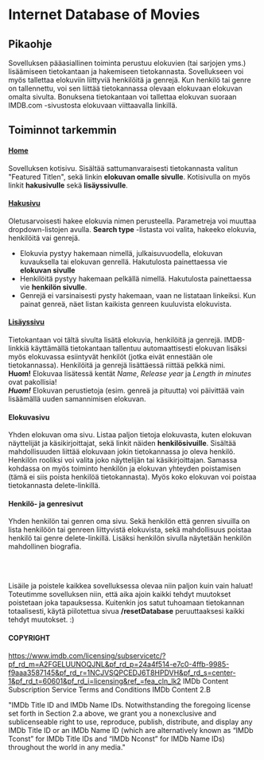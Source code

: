 # Internet Database of Movies

## Pikaohje

Sovelluksen pääasiallinen toiminta perustuu elokuvien (tai sarjojen yms.) lisäämiseen tietokantaan ja hakemiseen tietokannasta. Sovellukseen voi myös tallettaa elokuviin liittyviä henkilöitä ja genrejä. Kun henkilö tai genre on tallennettu, voi sen liittää tietokannassa olevaan elokuvaan elokuvan omalta sivulta. Bonuksena tietokantaan voi tallettaa elokuvan suoraan IMDB.com -sivustosta elokuvaan viittaavalla linkillä.

## Toiminnot tarkemmin


#### [Home](http://tikapetyo.herokuapp.com/)
Sovelluksen kotisivu. Sisältää sattumanvaraisesti tietokannasta valitun "Featured Titlen", sekä linkin **elokuvan omalle sivulle**. Kotisivulla on myös linkit **hakusivulle** sekä **lisäyssivulle**.

#### [Hakusivu](http://tikapetyo.herokuapp.com/search)
Oletusarvoisesti hakee elokuvia nimen perusteella. Parametreja voi muuttaa dropdown-listojen avulla.
**Search type** -listasta voi valita, hakeeko elokuvia, henkilöitä vai genrejä.
- Elokuvia pystyy hakemaan nimellä, julkaisuvuodella, elokuvan kuvauksella tai elokuvan genrellä. Hakutulosta painettaessa vie **elokuvan sivulle**
- Henkilöitä pystyy hakemaan pelkällä nimellä. Hakutulosta painettaessa vie **henkilön sivulle**.
- Genrejä ei varsinaisesti pysty hakemaan, vaan ne listataan linkeiksi. Kun painat genreä, näet listan kaikista genreen kuuluvista elokuvista.

#### [Lisäyssivu](http://tikapetyo.herokuapp.com/add)
Tietokantaan voi tältä sivulta lisätä elokuvia, henkilöitä ja genrejä. IMDB-linkkiä käyttämällä tietokantaan tallentuu automaattisesti elokuvan lisäksi myös elokuvassa esiintyvät henkilöt (jotka eivät ennestään ole tietokannassa). Henkilöitä ja genrejä lisättäessä riittää pelkkä nimi.</br>
**Huom!** Elokuvaa lisätessä kentät *Name*, *Release year* ja *Length in minutes* ovat pakollisia!</br>
**_Huom!_** Elokuvan perustietoja (esim. genreä ja pituutta) voi päivittää vain lisäämällä uuden samannimisen elokuvan.

#### Elokuvasivu
Yhden elokuvan oma sivu. Listaa paljon tietoja elokuvasta, kuten elokuvan näyttelijät ja käsikirjoittajat, sekä linkit näiden **henkilösivuille**. Sisältää mahdollisuuden liittää elokuvaan jokin tietokannassa jo oleva henkilö. Henkilön rooliksi voi valita joko näyttelijän tai käsikirjoittajan. Samassa kohdassa on myös toiminto henkilön ja elokuvan yhteyden poistamisen (tämä ei siis poista henkilöä tietokannasta). Myös koko elokuvan voi poistaa tietokannasta delete-linkillä.

#### Henkilö- ja genresivut
Yhden henkilön tai genren oma sivu. Sekä henkilön että genren sivuilla on lista henkilöön tai genreen liittyvistä elokuvista, sekä mahdollisuus poistaa henkilö tai genre delete-linkillä. Lisäksi henkilön sivulla näytetään henkilön mahdollinen biografia.

</br>
</br>

Lisäile ja poistele kaikkea sovelluksessa olevaa niin paljon kuin vain haluat! Toteutimme sovelluksen niin, että aika ajoin kaikki tehdyt muutokset poistetaan joka tapauksessa. Kuitenkin jos satut tuhoamaan tietokannan totaalisesti, käytä piilotettua sivua **/resetDatabase** peruuttaaksesi kaikki tehdyt muutokset. :)


#### COPYRIGHT
https://www.imdb.com/licensing/subservicetc/?pf_rd_m=A2FGELUUNOQJNL&pf_rd_p=24a4f514-e7c0-4ffb-9985-f9aaa3587145&pf_rd_r=1NCJVSQPCEDJ6T8HPDVH&pf_rd_s=center-1&pf_rd_t=60601&pf_rd_i=licensing&ref_=fea_cln_lk2
IMDb Content Subscription Service Terms and Conditions
IMDb Content 2.B

"IMDb Title ID and IMDb Name IDs. Notwithstanding the foregoing license set forth in Section 2.a above, we grant you a nonexclusive and sublicenseable right to use, reproduce, publish, distribute, and display any IMDb Title ID or an IMDb Name ID (which are alternatively known as “IMDb Tconst” for IMDb Title IDs and “IMDb Nconst” for IMDb Name IDs) throughout the world in any media."
